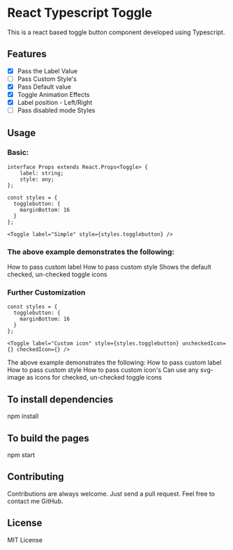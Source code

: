 # React Typescript Toggle
This is a react based toggle button component developed using Typescript.

## Features
- [x] Pass the Label Value
- [ ] Pass Custom Style's
- [x] Pass Default value
- [x] Toggle Animation Effects
- [x] Label position - Left/Right
- [ ] Pass disabled mode Styles

## Usage
### Basic:

    interface Props extends React.Props<Toggle> {
        label: string;
        style: any;
    };

    const styles = {
      togglebutton: {
        marginBottom: 16
      }
    };
    
    <Toggle label="Simple" style={styles.togglebutton} />

### The above example demonstrates the following:
How to pass custom label
How to pass custom style
Shows the default checked, un-checked toggle icons

### Further Customization

    const styles = {
      togglebutton: {
        marginBottom: 16
      }
    };
    
    <Toggle label="Custom icon" style={styles.togglebutton} uncheckedIcon={} checkedIcon={} />

The above example demonstrates the following:
How to pass custom label
How to pass custom style
How to pass custom icon's
Can use any svg-image as icons for checked, un-checked toggle icons

## To install dependencies
npm install

## To build the pages
npm start

## Contributing
Contributions are always welcome. Just send a pull request. Feel free to contact me GitHub.

## License
MIT License
